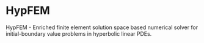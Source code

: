 # HypFEM
HypFEM - Enriched finite element solution space based numerical solver for initial-boundary value problems in hyperbolic linear PDEs.
